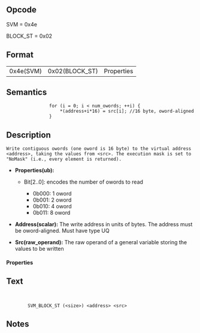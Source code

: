 <!---======================= begin_copyright_notice ============================

Copyright (C) 2020-2021 Intel Corporation

SPDX-License-Identifier: MIT

============================= end_copyright_notice ==========================-->

 

## Opcode

  SVM = 0x4e

  BLOCK_ST = 0x02

## Format

| | | |
| --- | --- | --- |
| 0x4e(SVM) | 0x02(BLOCK_ST) | Properties | Address | Src |


## Semantics




                    for (i = 0; i < num_owords; ++i) {
                        *(address+i*16) = src[i]; //16 byte, oword-aligned
                    }

## Description



    Write contiguous owords (one oword is 16 byte) to the virtual address
    <address>, taking the values from <src>. The execution mask is set to
    "NoMask" (i.e., every element is returned).

- **Properties(ub):** 
 
  - Bit[2..0]: encodes the number of owords to read
 
    - 0b000:  1 oword 
    - 0b001:  2 oword 
    - 0b010:  4 oword 
    - 0b011:  8 oword
- **Address(scalar):** The write address in units of bytes. The address must be oword-aligned. Must have type UQ

- **Src(raw_operand):** The raw operand of a general variable storing the values to be written

#### Properties


## Text
```
    

		SVM_BLOCK_ST (<size>) <address> <src>
```



## Notes


